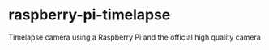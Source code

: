# raspberry-pi-timelapse
Timelapse camera using a Raspberry Pi and the official high quality camera

